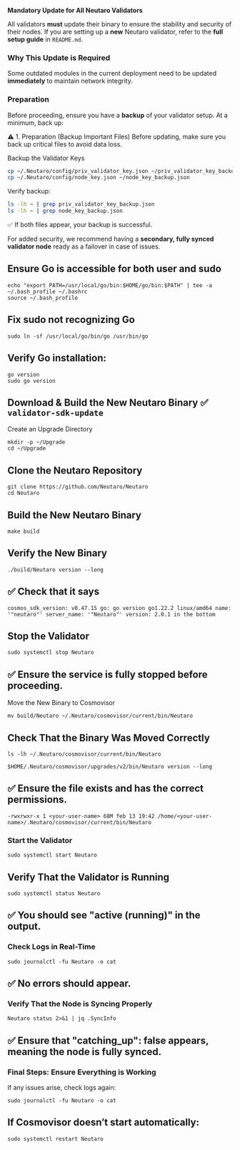 **Mandatory Update for All Neutaro Validators**  

All validators **must** update their binary to ensure the stability and security of their nodes. If you are setting up a **new** Neutaro validator, refer to the **full setup guide** in `README.md`.

### **Why This Update is Required**
Some outdated modules in the current deployment need to be updated **immediately** to maintain network integrity.  

### **Preparation**
Before proceeding, ensure you have a **backup** of your validator setup. At a minimum, back up:  

:warning: 1. Preparation (Backup Important Files)
Before updating, make sure you back up critical files to avoid data loss.

Backup the Validator Keys

```bash
cp ~/.Neutaro/config/priv_validator_key.json ~/priv_validator_key_backup.json
cp ~/.Neutaro/config/node_key.json ~/node_key_backup.json
```

Verify backup:
```bash
ls -lh ~ | grep priv_validator_key_backup.json
ls -lh ~ | grep node_key_backup.json
```
:white_check_mark: If both files appear, your backup is successful.

For added security, we recommend having a **secondary, fully synced validator node** ready as a failover in case of issues.

## Ensure Go is accessible for both user and sudo
```shell
echo "export PATH=/usr/local/go/bin:$HOME/go/bin:$PATH" | tee -a ~/.bash_profile ~/.bashrc
source ~/.bash_profile
```

## Fix sudo not recognizing Go
```shell
sudo ln -sf /usr/local/go/bin/go /usr/bin/go
```

## Verify Go installation:
```shell
go version
sudo go version
```

## Download & Build the New Neutaro Binary ✅ **`validator-sdk-update`**  

Create an Upgrade Directory
```shell
mkdir -p ~/Upgrade
cd ~/Upgrade
```

## Clone the Neutaro Repository
```shell
git clone https://github.com/Neutaro/Neutaro
cd Neutaro
```

## Build the New Neutaro Binary
```shell
make build
```

## Verify the New Binary
```shell
./build/Neutaro version --long
```

## :white_check_mark: Check that it says
`cosmos_sdk_version: v0.47.15
go: go version go1.22.2 linux/amd64
name: '"neutaro"'
server_name: '"Neutaro"'
version: 2.0.1 in the bottom
`

## Stop the Validator
```shell
sudo systemctl stop Neutaro
```

## :white_check_mark: Ensure the service is fully stopped before proceeding.

Move the New Binary to Cosmovisor
```shell
mv build/Neutaro ~/.Neutaro/cosmovisor/current/bin/Neutaro
```

## Check That the Binary Was Moved Correctly
```shell
ls -lh ~/.Neutaro/cosmovisor/current/bin/Neutaro
```
```shell
$HOME/.Neutaro/cosmovisor/upgrades/v2/bin/Neutaro version --long
```
## :white_check_mark: Ensure the file exists and has the correct permissions.
`-rwxrwxr-x 1 <your-user-name> 68M feb 13 19:42 /home/<your-user-name>/.Neutaro/cosmovisor/current/bin/Neutaro`
### Start the Validator
```shell
sudo systemctl start Neutaro
```

## Verify That the Validator is Running


```shell
sudo systemctl status Neutaro
```

## :white_check_mark: You should see "active (running)" in the output.

### Check Logs in Real-Time
```shell
sudo journalctl -fu Neutaro -o cat
```

## :white_check_mark: No errors should appear.

 ### Verify That the Node is Syncing Properly
```shell
Neutaro status 2>&1 | jq .SyncInfo
```

## :white_check_mark: Ensure that "catching_up": false appears, meaning the node is fully synced.

### Final Steps: Ensure Everything is Working

If any issues arise, check logs again:
```shell
sudo journalctl -fu Neutaro -o cat
```

## If Cosmovisor doesn’t start automatically:
```shell
sudo systemctl restart Neutaro
```
